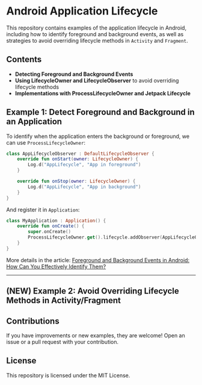 # Android Application Lifecycle

This repository contains examples of the application lifecycle in Android, including how to identify foreground and background events, as well as strategies to avoid overriding lifecycle methods in `Activity` and `Fragment`.

## Contents

- **Detecting Foreground and Background Events**
- **Using LifecycleOwner and LifecycleObserver** to avoid overriding lifecycle methods
- **Implementations with ProcessLifecycleOwner and Jetpack Lifecycle**

## Example 1: Detect Foreground and Background in an Application

To identify when the application enters the background or foreground, we can use `ProcessLifecycleOwner`:

```kotlin
class AppLifecycleObserver : DefaultLifecycleObserver {
    override fun onStart(owner: LifecycleOwner) {
        Log.d("AppLifecycle", "App in foreground")
    }

    override fun onStop(owner: LifecycleOwner) {
        Log.d("AppLifecycle", "App in background")
    }
}
```

And register it in `Application`:

```kotlin
class MyApplication : Application() {
    override fun onCreate() {
        super.onCreate()
        ProcessLifecycleOwner.get().lifecycle.addObserver(AppLifecycleObserver())
    }
}
```

More details in the article: [Foreground and Background Events in Android: How Can You Effectively Identify Them?](https://medium.com/@santimattius/detect-when-our-app-is-sent-to-the-foreground-or-background-on-android-how-can-you-effectively-fb9e539796ea)

---

## (NEW) Example 2: Avoid Overriding Lifecycle Methods in Activity/Fragment
<!--
Instead of overriding methods like `onResume()` or `onPause()`, we can use a `LifecycleObserver` within the `ViewModel`:

```kotlin
class MyViewModel : ViewModel(), DefaultLifecycleObserver {
    override fun onResume(owner: LifecycleOwner) {
        Log.d("MyViewModel", "Screen in foreground")
    }

    override fun onPause(owner: LifecycleOwner) {
        Log.d("MyViewModel", "Screen in background")
    }
}
```

And register it in `Fragment`:

```kotlin
class MyFragment : Fragment() {
    private val viewModel: MyViewModel by viewModels()
    
    override fun onViewCreated(view: View, savedInstanceState: Bundle?) {
        super.onViewCreated(view, savedInstanceState)
        lifecycle.addObserver(viewModel)
    }
}
```

More details in the article: [Stop Override Activity/Fragment Lifecycle Methods in Android]()
-->
## Contributions

If you have improvements or new examples, they are welcome! Open an issue or a pull request with your contribution.

## License

This repository is licensed under the MIT License.

